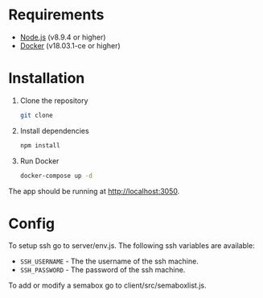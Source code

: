 
# Requirements

- [Node.js](https://nodejs.org/en/) (v8.9.4 or higher)
- [Docker](https://www.docker.com/) (v18.03.1-ce or higher)

# Installation

1. Clone the repository

    ```bash
    git clone
    ```
2. Install dependencies

    ```bash
    npm install
    ```
3. Run Docker

    ```bash
    docker-compose up -d
    ```

The app should be running at [http://localhost:3050](http://localhost:3050).

# Config

To setup ssh go to server/env.js. The following ssh variables are available:

- `SSH_USERNAME` - The the username of the ssh machine.
- `SSH_PASSWORD` - The password of the ssh machine.

To add or modify a semabox go to client/src/semaboxlist.js.